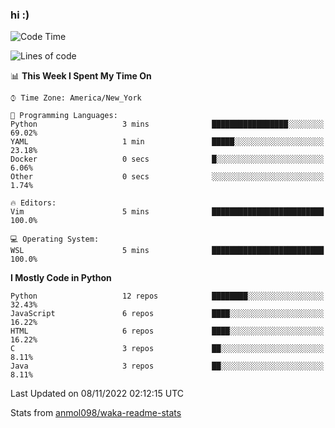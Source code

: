 ### hi :)

<!--START_SECTION:waka-->
![Code Time](http://img.shields.io/badge/Code%20Time-945%20hrs%2021%20mins-blue)

![Lines of code](https://img.shields.io/badge/From%20Hello%20World%20I%27ve%20Written-600%20Thousand%20lines%20of%20code-blue)

📊 **This Week I Spent My Time On** 

```text
⌚︎ Time Zone: America/New_York

💬 Programming Languages: 
Python                   3 mins              █████████████████░░░░░░░░   69.02% 
YAML                     1 min               █████░░░░░░░░░░░░░░░░░░░░   23.18% 
Docker                   0 secs              █░░░░░░░░░░░░░░░░░░░░░░░░   6.06% 
Other                    0 secs              ░░░░░░░░░░░░░░░░░░░░░░░░░   1.74%

🔥 Editors: 
Vim                      5 mins              █████████████████████████   100.0%

💻 Operating System: 
WSL                      5 mins              █████████████████████████   100.0%

```

**I Mostly Code in Python** 

```text
Python                   12 repos            ████████░░░░░░░░░░░░░░░░░   32.43% 
JavaScript               6 repos             ████░░░░░░░░░░░░░░░░░░░░░   16.22% 
HTML                     6 repos             ████░░░░░░░░░░░░░░░░░░░░░   16.22% 
C                        3 repos             ██░░░░░░░░░░░░░░░░░░░░░░░   8.11% 
Java                     3 repos             ██░░░░░░░░░░░░░░░░░░░░░░░   8.11%

```



 Last Updated on 08/11/2022 02:12:15 UTC
<!--END_SECTION:waka-->

Stats from [anmol098/waka-readme-stats](https://github.com/anmol098/waka-readme-stats)